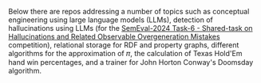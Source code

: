 Below there are repos addressing a number of topics such as conceptual engineering using large language models (LLMs), detection of hallucinations using LLMs (for the [SemEval-2024 Task-6 - Shared-task on Hallucinations and Related Observable Overgeneration Mistakes](https://helsinki-nlp.github.io/shroom/) competition), relational storage for RDF and property graphs, different algorithms for the approximation of &#x1D70B;, the calculation of Texas Hold'Em hand win percentages, and a trainer for John Horton Conway's Doomsday algorithm.

<!--
**bradleypallen/bradleypallen** is a ✨ _special_ ✨ repository because its `README.md` (this file) appears on your GitHub profile.

Here are some ideas to get you started:

- 🔭 I’m currently working on ...
- 🌱 I’m currently learning ...
- 👯 I’m looking to collaborate on ...
- 🤔 I’m looking for help with ...
- 💬 Ask me about ...
- 📫 How to reach me: ...
- 😄 Pronouns: ...
- ⚡ Fun fact: ...
-->
